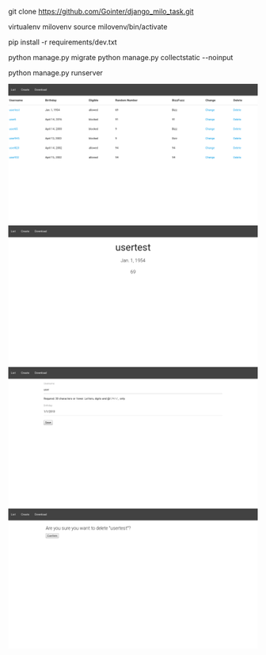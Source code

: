 git clone https://github.com/Gointer/django_milo_task.git

virtualenv milovenv
source milovenv/bin/activate

pip install -r requirements/dev.txt

python manage.py migrate
python manage.py collectstatic --noinput

python manage.py runserver

![Alt text](https://github.com/Gointer/screenshots/blob/master/Screenshot%20from%202016-04-15%2007-02-37.png)
![Alt text](https://github.com/Gointer/screenshots/blob/master/Screenshot%20from%202016-04-15%2007-02-43.png)
![Alt text](https://github.com/Gointer/screenshots/blob/master/Screenshot%20from%202016-04-15%2007-02-54.png)
![Alt text](https://github.com/Gointer/screenshots/blob/master/Screenshot%20from%202016-04-15%2007-02-59.png)

